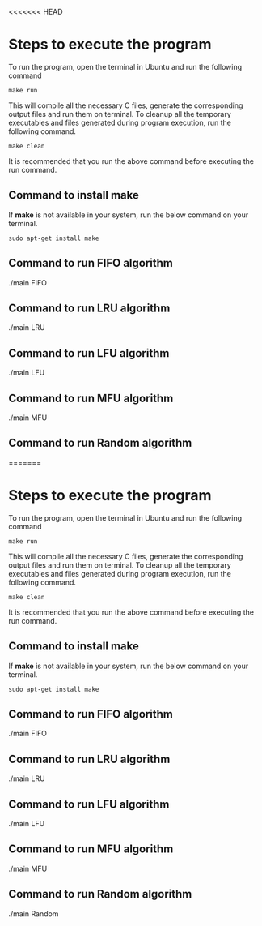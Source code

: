 <<<<<<< HEAD
# Steps to execute the program

To run the program, open the terminal in Ubuntu and run the following command

```text
make run
```

This will compile all the necessary C files, generate the corresponding output files and run them on terminal. To cleanup all the temporary executables and files generated during program execution, run the following command.

```text
make clean
```

It is recommended that you run the above command before executing the run command.

## Command to install make

If **make** is not available in your system, run the below command on your terminal.

```text
sudo apt-get install make
```

## Command to run FIFO algorithm
./main FIFO

## Command to run LRU algorithm
./main LRU

## Command to run LFU algorithm
./main LFU

## Command to run MFU algorithm
./main MFU

## Command to run Random algorithm
=======
# Steps to execute the program

To run the program, open the terminal in Ubuntu and run the following command

```text
make run
```

This will compile all the necessary C files, generate the corresponding output files and run them on terminal. To cleanup all the temporary executables and files generated during program execution, run the following command.

```text
make clean
```

It is recommended that you run the above command before executing the run command.

## Command to install make

If **make** is not available in your system, run the below command on your terminal.

```text
sudo apt-get install make
```

## Command to run FIFO algorithm
./main FIFO

## Command to run LRU algorithm
./main LRU

## Command to run LFU algorithm
./main LFU

## Command to run MFU algorithm
./main MFU

## Command to run Random algorithm
./main Random
